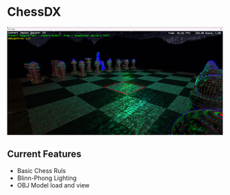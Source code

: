# ChessDX
![](Docs/Chess_0703.png)

## Current Features
- Basic Chess Ruls
- Blinn-Phong Lighting
- OBJ Model load and view

